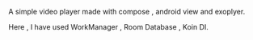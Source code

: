 A simple video player made with compose , android view and exoplyer.


Here , I have used WorkManager , Room Database , Koin DI. 
